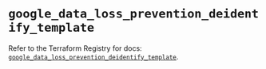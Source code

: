 # `google_data_loss_prevention_deidentify_template`

Refer to the Terraform Registry for docs: [`google_data_loss_prevention_deidentify_template`](https://registry.terraform.io/providers/hashicorp/google/6.42.0/docs/resources/data_loss_prevention_deidentify_template).
